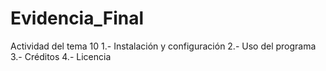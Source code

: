 # Evidencia_Final
Actividad del tema 10
1.- Instalación y configuración
2.- Uso del programa
3.- Créditos
4.- Licencia
